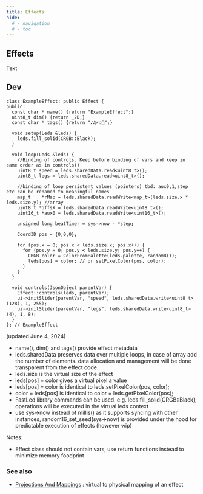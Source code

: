 ```yaml
---
title: Effects
hide:
  # - navigation
  # - toc
---
```


## Effects

Text

## Dev

```
class ExampleEffect: public Effect {
public:
  const char * name() {return "ExampleEffect";}
  uint8_t dim() {return _2D;}
  const char * tags() {return "♪♫⚡💡💫";}

  void setup(Leds &leds) {
    leds.fill_solid(CRGB::Black);
  }

  void loop(Leds &leds) {
    //Binding of controls. Keep before binding of vars and keep in same order as in controls()
    uint8_t speed = leds.sharedData.read<uint8_t>();
    uint8_t legs = leds.sharedData.read<uint8_t>();

    //binding of loop persistent values (pointers) tbd: aux0,1,step etc can be renamed to meaningful names
    map_t    *rMap = leds.sharedData.readWrite<map_t>(leds.size.x * leds.size.y); //array
    uint8_t *offsX = leds.sharedData.readWrite<uint8_t>();
    uint16_t *aux0 = leds.sharedData.readWrite<uint16_t>();

    unsigned long beatTimer = sys->now - *step;

    Coord3D pos = {0,0,0};

    for (pos.x = 0; pos.x < leds.size.x; pos.x++) {
      for (pos.y = 0; pos.y < leds.size.y; pos.y++) {
        CRGB color = ColorFromPalette(leds.palette, random8());
        leds[pos] = color; // or setPixelColor(pos, color);
      }
    }
  }

  void controls(JsonObject parentVar) {
    Effect::controls(leds, parentVar);
    ui->initSlider(parentVar, "speed", leds.sharedData.write<uint8_t>(128), 1, 255);
    ui->initSlider(parentVar, "legs", leds.sharedData.write<uint8_t>(4), 1, 8);
  }
}; // ExampleEffect
```
(updated June 4, 2024)

* name(), dim() and tags() provide effect metadata
* leds.sharedData preserves data over multiple loops, in case of array add the number of elements. data allocation and management will be done transparent from the effect code.
* leds.size is the virtual size of the effect
* leds[pos] = color gives a virtual pixel a value
* leds[pos] = color is identical to leds.setPixelColor(pos, color);
* color = leds[pos] is identical to color = leds.getPixelColor(pos);
* FastLed library commands can be used. e.g. leds.fill_solid(CRGB::Black); operations will be executed in the virtual leds context
* use sys->now instead of millis() as it supports syncing with other instances, random16_set_seed(sys->now) is provided under the hood for predictable execution of effects (however wip)

Notes:

* Effect class should not contain vars, use return functions instead to minimize memory foodprint

### See also

* [Projections And Mappings](/StarDocs/StarLeds/ProjectionsAndMappings) : virtual to physical mapping of an effect
